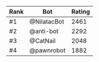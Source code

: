 Rank|Bot|Rating
---|---|---
#1|@NilatacBot|2461
#2|@anti-bot|2292
#3|@CatNail|2048
#4|@pawnrobot|1882
